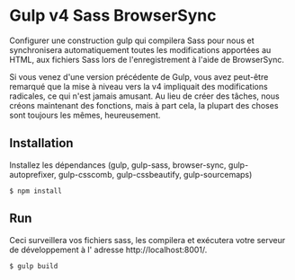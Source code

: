 # Gulp v4 Sass BrowserSync


Configurer une construction gulp qui compilera Sass pour nous et synchronisera automatiquement toutes les modifications apportées au HTML, aux fichiers Sass lors de l'enregistrement à l'aide de BrowserSync.

Si vous venez d'une version précédente de Gulp, vous avez peut-être remarqué que la mise à niveau vers la v4 impliquait des modifications radicales, ce qui n'est jamais amusant. Au lieu de créer des tâches, nous créons maintenant des fonctions, mais à part cela, la plupart des choses sont toujours les mêmes, heureusement.

## Installation


Installez les dépendances (gulp, gulp-sass, browser-sync, gulp-autoprefixer, gulp-csscomb, gulp-cssbeautify, gulp-sourcemaps)

```
$ npm install
```

## Run

Ceci surveillera vos fichiers sass, les compilera et exécutera votre serveur de développement à l' adresse http://localhost:8001/.

```
$ gulp build
```